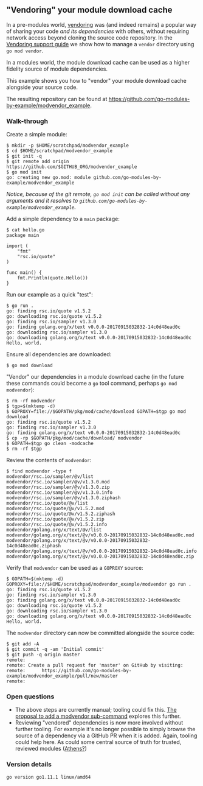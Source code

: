 <!-- __JSON: egrunner script.sh # LONG ONLINE

## "Vendoring" your module download cache

In a pre-modules world, [vendoring](https://github.com/golang/proposal/blob/master/design/25719-go15vendor.md) was (and
indeed remains) a popular way of sharing your code _and its dependencies_ with others, without requiring network access
beyond cloning the source code repository. In the [Vendoring support
guide](https://github.com/go-modules-by-example/index/blob/master/008_vendor_example/README.md) we show how to manage a
`vendor` directory using `go mod vendor`.

In a modules world, the module download cache can be used as a higher fidelity source of module dependencies.

This example shows you how to "vendor" your module download cache alongside your source code.

The resulting repository can be found at {{PrintOut "repo"}}.

### Walk-through

Create a simple module:


```
{{PrintBlock "setup" -}}
```

_Notice, because of the git remote, `go mod init` can be called without any arguments and it resolves to
`{{PrintOut "module"}}`._

Add a simple dependency to a `main` package:


```
{{PrintBlock "example" -}}
```

Run our example as a quick "test":


```
{{PrintBlock "run" -}}
```

Ensure all dependencies are downloaded:

```
{{PrintBlock "go mod download" -}}
```

"Vendor" our dependencies in a module download cache (in the future these commands could become a `go` tool command,
perhaps `go mod modvendor`):

```
{{PrintBlock "fake vendor" -}}
```

Review the contents of `modvendor`:

```
{{PrintBlock "review modvendor" -}}
```

Verify that `modvendor` can be used as a `GOPROXY` source:


```
{{PrintBlock "check modvendor" -}}
```

The `modvendor` directory can now be committed alongside the source code:

```
{{PrintBlock "commit and push" -}}
```

### Open questions

* The above steps are currently manual; tooling could fix this.
  [The proposal to add a modvendor sub-command](https://github.com/golang/go/issues/27618) explores this further.
* Reviewing "vendored" dependencies is now more involved without further tooling. For example it's no longer possible to
  simply browse the source of a dependency via a GitHub PR when it is added. Again, tooling could help here. As could
some central source of truth for trusted, reviewed modules ([Athens?](https://github.com/gomods/athens))

### Version details

```
{{PrintBlockOut "version details" -}}
```

-->

## "Vendoring" your module download cache

In a pre-modules world, [vendoring](https://github.com/golang/proposal/blob/master/design/25719-go15vendor.md) was (and
indeed remains) a popular way of sharing your code _and its dependencies_ with others, without requiring network access
beyond cloning the source code repository. In the [Vendoring support
guide](https://github.com/go-modules-by-example/index/blob/master/008_vendor_example/README.md) we show how to manage a
`vendor` directory using `go mod vendor`.

In a modules world, the module download cache can be used as a higher fidelity source of module dependencies.

This example shows you how to "vendor" your module download cache alongside your source code.

The resulting repository can be found at https://github.com/go-modules-by-example/modvendor_example.

### Walk-through

Create a simple module:


```
$ mkdir -p $HOME/scratchpad/modvendor_example
$ cd $HOME/scratchpad/modvendor_example
$ git init -q
$ git remote add origin https://github.com/$GITHUB_ORG/modvendor_example
$ go mod init
go: creating new go.mod: module github.com/go-modules-by-example/modvendor_example
```

_Notice, because of the git remote, `go mod init` can be called without any arguments and it resolves to
`github.com/go-modules-by-example/modvendor_example`._

Add a simple dependency to a `main` package:


```
$ cat hello.go
package main

import (
	"fmt"
	"rsc.io/quote"
)

func main() {
	fmt.Println(quote.Hello())
}
```

Run our example as a quick "test":


```
$ go run .
go: finding rsc.io/quote v1.5.2
go: downloading rsc.io/quote v1.5.2
go: finding rsc.io/sampler v1.3.0
go: finding golang.org/x/text v0.0.0-20170915032832-14c0d48ead0c
go: downloading rsc.io/sampler v1.3.0
go: downloading golang.org/x/text v0.0.0-20170915032832-14c0d48ead0c
Hello, world.
```

Ensure all dependencies are downloaded:

```
$ go mod download
```

"Vendor" our dependencies in a module download cache (in the future these commands could become a `go` tool command,
perhaps `go mod modvendor`):

```
$ rm -rf modvendor
$ tgp=$(mktemp -d)
$ GOPROXY=file://$GOPATH/pkg/mod/cache/download GOPATH=$tgp go mod download
go: finding rsc.io/quote v1.5.2
go: finding rsc.io/sampler v1.3.0
go: finding golang.org/x/text v0.0.0-20170915032832-14c0d48ead0c
$ cp -rp $GOPATH/pkg/mod/cache/download/ modvendor
$ GOPATH=$tgp go clean -modcache
$ rm -rf $tgp
```

Review the contents of `modvendor`:

```
$ find modvendor -type f
modvendor/rsc.io/sampler/@v/list
modvendor/rsc.io/sampler/@v/v1.3.0.mod
modvendor/rsc.io/sampler/@v/v1.3.0.zip
modvendor/rsc.io/sampler/@v/v1.3.0.info
modvendor/rsc.io/sampler/@v/v1.3.0.ziphash
modvendor/rsc.io/quote/@v/list
modvendor/rsc.io/quote/@v/v1.5.2.mod
modvendor/rsc.io/quote/@v/v1.5.2.ziphash
modvendor/rsc.io/quote/@v/v1.5.2.zip
modvendor/rsc.io/quote/@v/v1.5.2.info
modvendor/golang.org/x/text/@v/list
modvendor/golang.org/x/text/@v/v0.0.0-20170915032832-14c0d48ead0c.mod
modvendor/golang.org/x/text/@v/v0.0.0-20170915032832-14c0d48ead0c.ziphash
modvendor/golang.org/x/text/@v/v0.0.0-20170915032832-14c0d48ead0c.info
modvendor/golang.org/x/text/@v/v0.0.0-20170915032832-14c0d48ead0c.zip
```

Verify that `modvendor` can be used as a `GOPROXY` source:


```
$ GOPATH=$(mktemp -d) GOPROXY=file://$HOME/scratchpad/modvendor_example/modvendor go run .
go: finding rsc.io/quote v1.5.2
go: finding rsc.io/sampler v1.3.0
go: finding golang.org/x/text v0.0.0-20170915032832-14c0d48ead0c
go: downloading rsc.io/quote v1.5.2
go: downloading rsc.io/sampler v1.3.0
go: downloading golang.org/x/text v0.0.0-20170915032832-14c0d48ead0c
Hello, world.
```

The `modvendor` directory can now be committed alongside the source code:

```
$ git add -A
$ git commit -q -am 'Initial commit'
$ git push -q origin master
remote: 
remote: Create a pull request for 'master' on GitHub by visiting:        
remote:      https://github.com/go-modules-by-example/modvendor_example/pull/new/master        
remote: 
```

### Open questions

* The above steps are currently manual; tooling could fix this.
  [The proposal to add a modvendor sub-command](https://github.com/golang/go/issues/27618) explores this further.
* Reviewing "vendored" dependencies is now more involved without further tooling. For example it's no longer possible to
  simply browse the source of a dependency via a GitHub PR when it is added. Again, tooling could help here. As could
some central source of truth for trusted, reviewed modules ([Athens?](https://github.com/gomods/athens))

### Version details

```
go version go1.11.1 linux/amd64
```

<!-- END -->
